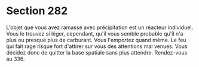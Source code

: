 # Section 282

L'objet que vous avez ramassé avec précipitation est un réacteur 
individuel. Vous le trouvez si léger, cependant, qu'il vous semble 
probable qu'il n'a plus ou presque plus de carburant. Vous 
l'emportez quand même. Le feu qui fait rage risque fort d'attirer 
sur vous des attentions mal venues. Vous décidez donc de quitter 
la base spatiale sans plus attendre. Rendez-vous au 336.